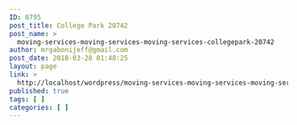 ```yaml
---
ID: 8795
post_title: College Park 20742
post_name: >
  moving-services-moving-services-moving-services-collegepark-20742
author: mrgabonijeff@gmail.com
post_date: 2018-03-28 01:48:25
layout: page
link: >
  http://localhost/wordpress/moving-services-moving-services-moving-services-collegepark-20742/
published: true
tags: [ ]
categories: [ ]
---
```

